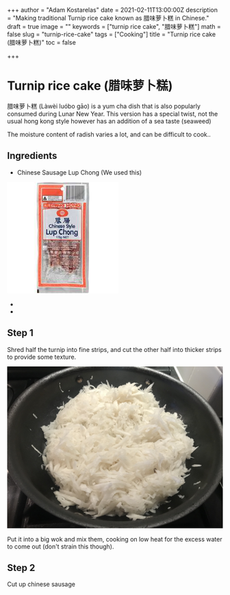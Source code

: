 +++
author = "Adam Kostarelas"
date = 2021-02-11T13:00:00Z
description = "Making traditional Turnip rice cake known as 腊味萝卜糕 in Chinese."
draft = true
image = ""
keywords = ["turnip rice cake", "腊味萝卜糕"]
math = false
slug = "turnip-rice-cake"
tags = ["Cooking"]
title = "Turnip rice cake (腊味萝卜糕)"
toc = false

+++
# Turnip rice cake (腊味萝卜糕)

腊味萝卜糕 (Làwèi luóbo gāo) is a yum cha dish that is also popularly consumed during Lunar New Year. This version has a special twist, not the usual hong kong style however has an addition of a sea taste (seaweed)

The moisture content of radish varies a lot, and can be difficult to cook..

## Ingredients

* Chinese Sausage Lup Chong (We used this)

![](/uploads/043210.jpg)

* 
* 

## Step 1

Shred half the turnip into fine strips, and cut the other half into thicker strips to provide some texture.

![](/uploads/img_4166.JPG)

Put it into a big wok and mix them, cooking on low heat for the excess water to come out (don't strain this though).

## Step 2

Cut up chinese sausage